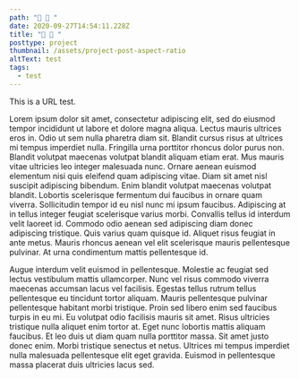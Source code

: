 ```yaml
---
path: "🧅 🥯 "
date: 2020-09-27T14:54:11.228Z
title: "🧅 🥯 "
posttype: project
thumbnail: /assets/project-post-aspect-ratio
altText: test
tags:
  - test
---
```

This is a URL test.

Lorem ipsum dolor sit amet, consectetur adipiscing elit, sed do eiusmod tempor incididunt ut labore et dolore magna aliqua. Lectus mauris ultrices eros in. Odio ut sem nulla pharetra diam sit. Blandit cursus risus at ultrices mi tempus imperdiet nulla. Fringilla urna porttitor rhoncus dolor purus non. Blandit volutpat maecenas volutpat blandit aliquam etiam erat. Mus mauris vitae ultricies leo integer malesuada nunc. Ornare aenean euismod elementum nisi quis eleifend quam adipiscing vitae. Diam sit amet nisl suscipit adipiscing bibendum. Enim blandit volutpat maecenas volutpat blandit. Lobortis scelerisque fermentum dui faucibus in ornare quam viverra. Sollicitudin tempor id eu nisl nunc mi ipsum faucibus. Adipiscing at in tellus integer feugiat scelerisque varius morbi. Convallis tellus id interdum velit laoreet id. Commodo odio aenean sed adipiscing diam donec adipiscing tristique. Quis varius quam quisque id. Aliquet risus feugiat in ante metus. Mauris rhoncus aenean vel elit scelerisque mauris pellentesque pulvinar. At urna condimentum mattis pellentesque id.

Augue interdum velit euismod in pellentesque. Molestie ac feugiat sed lectus vestibulum mattis ullamcorper. Nunc vel risus commodo viverra maecenas accumsan lacus vel facilisis. Egestas tellus rutrum tellus pellentesque eu tincidunt tortor aliquam. Mauris pellentesque pulvinar pellentesque habitant morbi tristique. Proin sed libero enim sed faucibus turpis in eu mi. Eu volutpat odio facilisis mauris sit amet. Risus ultricies tristique nulla aliquet enim tortor at. Eget nunc lobortis mattis aliquam faucibus. Et leo duis ut diam quam nulla porttitor massa. Sit amet justo donec enim. Morbi tristique senectus et netus. Ultrices mi tempus imperdiet nulla malesuada pellentesque elit eget gravida. Euismod in pellentesque massa placerat duis ultricies lacus sed.
